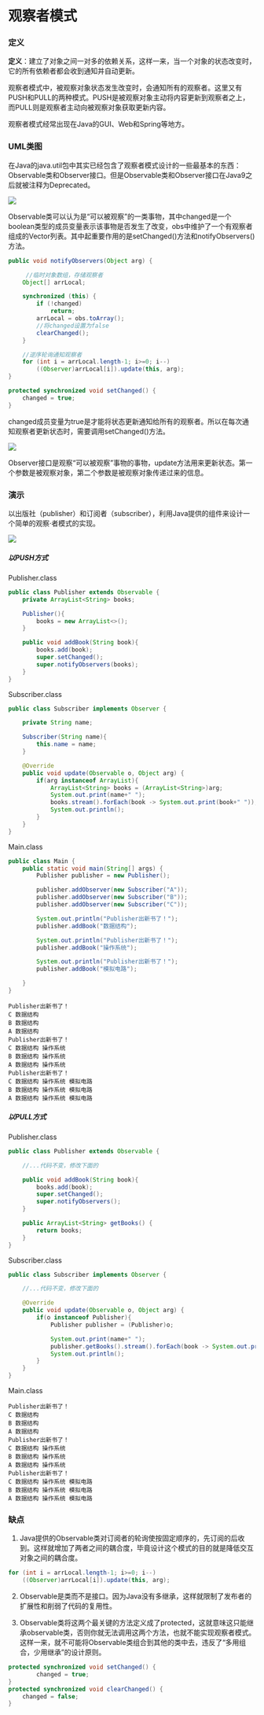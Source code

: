 # 观察者模式

### 定义
**定义**：建立了对象之间一对多的依赖关系，这样一来，当一个对象的状态改变时，它的所有依赖者都会收到通知并自动更新。

观察者模式中，被观察对象状态发生改变时，会通知所有的观察者。这里又有PUSH和PULL的两种模式。PUSH是被观察对象主动将内容更新到观察者之上，而PULL则是观察者主动向被观察对象获取更新内容。

观察者模式经常出现在Java的GUI、Web和Spring等地方。

### UML类图
在Java的java.util包中其实已经包含了观察者模式设计的一些最基本的东西：Observable类和Observer接口。但是Observable类和Observer接口在Java9之后就被注释为Deprecated。

![](observable.png)

Observable类可以认为是“可以被观察”的一类事物，其中changed是一个boolean类型的成员变量表示该事物是否发生了改变，obs中维护了一个有观察者组成的Vector列表。其中起重要作用的是setChanged()方法和notifyObservers()方法。

```java
public void notifyObservers(Object arg) {

     //临时对象数组，存储观察者
    Object[] arrLocal;

    synchronized (this) {
        if (!changed)
            return;
        arrLocal = obs.toArray();
        //将changed设置为false
        clearChanged();
    }

    //逆序轮询通知观察者
    for (int i = arrLocal.length-1; i>=0; i--)
        ((Observer)arrLocal[i]).update(this, arg);
}

protected synchronized void setChanged() {
    changed = true;
}
```
changed成员变量为true是才能将状态更新通知给所有的观察者。所以在每次通知观察者更新状态时，需要调用setChanged()方法。

![](observer.png)

Observer接口是观察“可以被观察”事物的事物，update方法用来更新状态。第一个参数是被观察对象，第二个参数是被观察对象传递过来的信息。



### 演示
以出版社（publisher）和订阅者（subscriber），利用Java提供的组件来设计一个简单的观察·者模式的实现。

![](de.png)

##### 以PUSH方式
Publisher.class
```java
public class Publisher extends Observable {
    private ArrayList<String> books;

    Publisher(){
        books = new ArrayList<>();
    }

    public void addBook(String book){
        books.add(book);
        super.setChanged();
        super.notifyObservers(books);
    }
}
```

Subscriber.class
```java
public class Subscriber implements Observer {

    private String name;

    Subscriber(String name){
        this.name = name;
    }

    @Override
    public void update(Observable o, Object arg) {
        if(arg instanceof ArrayList){
            ArrayList<String> books = (ArrayList<String>)arg;
            System.out.print(name+" ");
            books.stream().forEach(book -> System.out.print(book+" "));
            System.out.println();
        }
    }
}
```

Main.class
```java
public class Main {
    public static void main(String[] args) {
        Publisher publisher = new Publisher();

        publisher.addObserver(new Subscriber("A"));
        publisher.addObserver(new Subscriber("B"));
        publisher.addObserver(new Subscriber("C"));

        System.out.println("Publisher出新书了！");
        publisher.addBook("数据结构");

        System.out.println("Publisher出新书了！");
        publisher.addBook("操作系统");

        System.out.println("Publisher出新书了！");
        publisher.addBook("模拟电路");

    }
}
```
```
Publisher出新书了！
C 数据结构
B 数据结构
A 数据结构
Publisher出新书了！
C 数据结构 操作系统
B 数据结构 操作系统
A 数据结构 操作系统
Publisher出新书了！
C 数据结构 操作系统 模拟电路
B 数据结构 操作系统 模拟电路
A 数据结构 操作系统 模拟电路
```

##### 以PULL方式
Publisher.class
```java
public class Publisher extends Observable {

    //...代码不变，修改下面的

    public void addBook(String book){
        books.add(book);
        super.setChanged();
        super.notifyObservers();
    }

    public ArrayList<String> getBooks() {
        return books;
    }
}

```

Subscriber.class
```java
public class Subscriber implements Observer {

    //...代码不变，修改下面的

    @Override
    public void update(Observable o, Object arg) {
        if(o instanceof Publisher){
            Publisher publisher = (Publisher)o;

            System.out.print(name+" ");
            publisher.getBooks().stream().forEach(book -> System.out.print(book+" "));
            System.out.println();
        }
    }
}
```

Main.class
```
Publisher出新书了！
C 数据结构
B 数据结构
A 数据结构
Publisher出新书了！
C 数据结构 操作系统
B 数据结构 操作系统
A 数据结构 操作系统
Publisher出新书了！
C 数据结构 操作系统 模拟电路
B 数据结构 操作系统 模拟电路
A 数据结构 操作系统 模拟电路
```

### 缺点
1. Java提供的Observable类对订阅者的轮询使按固定顺序的，先订阅的后收到。这样就增加了两者之间的耦合度，毕竟设计这个模式的目的就是降低交互对象之间的耦合度。
```java
for (int i = arrLocal.length-1; i>=0; i--)
    ((Observer)arrLocal[i]).update(this, arg);
```
2. Observable是类而不是接口。因为Java没有多继承，这样就限制了发布者的扩展性和削弱了代码的复用性。

3. Observable类将这两个最关键的方法定义成了protected，这就意味这只能继承observable类，否则你就无法调用这两个方法，也就不能实现观察者模式。这样一来，就不可能将Observable类组合到其他的类中去，违反了“多用组合，少用继承”的设计原则。
```java
protected synchronized void setChanged() {
        changed = true;
}
protected synchronized void clearChanged() {
    changed = false;
}
```
